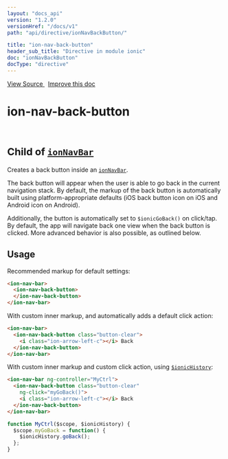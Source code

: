 ```yaml
---
layout: "docs_api"
version: "1.2.0"
versionHref: "/docs/v1"
path: "api/directive/ionNavBackButton/"

title: "ion-nav-back-button"
header_sub_title: "Directive in module ionic"
doc: "ionNavBackButton"
docType: "directive"
---
```


<div class="improve-docs">
  <a href='http://github.com/driftyco/ionic/tree/1.x/js/angular/directive/navBackButton.js#L1'>
    View Source
  </a>
  &nbsp;
  <a href='http://github.com/driftyco/ionic/edit/1.x/js/angular/directive/navBackButton.js#L1'>
    Improve this doc
  </a>
</div>




<h1 class="api-title">

  ion-nav-back-button


<br />
<small>
  Child of <a href="/docs/api/directive/ionNavBar/"><code>ionNavBar</code></a>
</small>


</h1>





Creates a back button inside an <a href="/docs/api/directive/ionNavBar/"><code>ionNavBar</code></a>.

The back button will appear when the user is able to go back in the current navigation stack. By
default, the markup of the back button is automatically built using platform-appropriate defaults
(iOS back button icon on iOS and Android icon on Android).

Additionally, the button is automatically set to `$ionicGoBack()` on click/tap. By default, the
app will navigate back one view when the back button is clicked.  More advanced behavior is also
possible, as outlined below.








  
<h2 id="usage">Usage</h2>
  
Recommended markup for default settings:

```html
<ion-nav-bar>
  <ion-nav-back-button>
  </ion-nav-back-button>
</ion-nav-bar>
```

With custom inner markup, and automatically adds a default click action:

```html
<ion-nav-bar>
  <ion-nav-back-button class="button-clear">
    <i class="ion-arrow-left-c"></i> Back
  </ion-nav-back-button>
</ion-nav-bar>
```

With custom inner markup and custom click action, using <a href="/docs/api/service/$ionicHistory/"><code>$ionicHistory</code></a>:

```html
<ion-nav-bar ng-controller="MyCtrl">
  <ion-nav-back-button class="button-clear"
    ng-click="myGoBack()">
    <i class="ion-arrow-left-c"></i> Back
  </ion-nav-back-button>
</ion-nav-bar>
```
```js
function MyCtrl($scope, $ionicHistory) {
  $scope.myGoBack = function() {
    $ionicHistory.goBack();
  };
}
```
  
  

  





